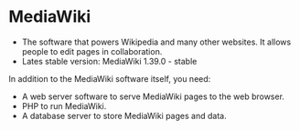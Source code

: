# MediaWiki

- The software that powers Wikipedia and many other websites. It allows people to edit pages in collaboration.
- Lates stable version: MediaWiki 1.39.0 - stable

In addition to the MediaWiki software itself, you need:

- A web server software to serve MediaWiki pages to the web browser.
- PHP to run MediaWiki.
- A database server to store MediaWiki pages and data.
